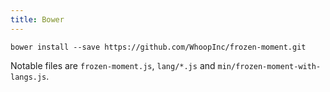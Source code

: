```yaml
---
title: Bower
---
```



```
bower install --save https://github.com/WhoopInc/frozen-moment.git
```

Notable files are `frozen-moment.js`, `lang/*.js` and `min/frozen-moment-with-langs.js`.

